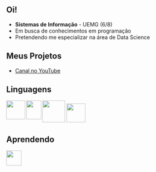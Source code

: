 <h2>Oi!</h2>
<ul>
  <li><b>Sistemas de Informação</b> - UEMG (6/8)</li>
  <li>Em busca de conhecimentos em programação</li>
  <li>Pretendendo me especializar na área de Data Science</li>
</ul>
<h2>Meus Projetos</h2>
<ul>
  <li><a href="https://youtube.com/@git-mare">Canal no YouTube</a></li>
</ul>
<h2>Linguagens</h2>
<img src="https://imgur.com/2briqaU.png" align="left" width="50px" height="50px"> 
<img src="https://i.imgur.com/0fL5s7a.png" align="left" width="40px" height="50px">
<img src="https://i.imgur.com/u7B14kl.png" width="60px" height="58px">
<img src="https://i.imgur.com/r6dusMD.png" width="50px" height="50px">

<br>
<h2>Aprendendo</h2>
<img src="https://i.imgur.com/5Htw0VL.png" width="40px" align="left" height="40px">
